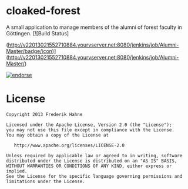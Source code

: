 cloaked-forest
==============

A small application to manage members of the alumni of forest faculty in Göttingen. [![Build Status]

(http://v22013021552710884.yourvserver.net:8080/jenkins/job/Alumni-Master/badge/icon)](http://v22013021552710884.yourvserver.net:8080/jenkins/job/Alumni-Master/)

[![endorse](http://api.coderwall.com/atomfrede/endorsecount.png)](http://coderwall.com/atomfrede)

License
=======

    Copyright 2013 Frederik Hahne

    Licensed under the Apache License, Version 2.0 (the "License");
    you may not use this file except in compliance with the License.
    You may obtain a copy of the License at

       http://www.apache.org/licenses/LICENSE-2.0

    Unless required by applicable law or agreed to in writing, software
    distributed under the License is distributed on an "AS IS" BASIS,
    WITHOUT WARRANTIES OR CONDITIONS OF ANY KIND, either express or implied.
    See the License for the specific language governing permissions and
    limitations under the License.
